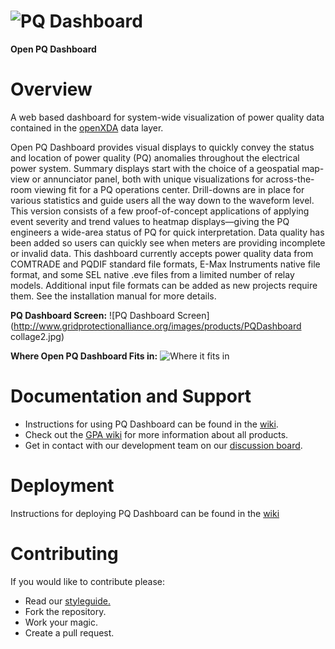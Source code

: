 # ![PQ Dashboard](http://www.gridprotectionalliance.org/images/products/PQDashboard.png)

**Open PQ Dashboard**

# Overview
A web based dashboard for system-wide visualization of power quality data contained in the [openXDA](https://github.com/GridProtectionAlliance/openXDA) data layer.

Open PQ Dashboard provides visual displays to quickly convey the status and location of power quality (PQ) anomalies throughout the electrical power system. Summary displays start with the choice of a geospatial map-view or annunciator panel, both with unique visualizations for across-the-room viewing fit for a PQ operations center. Drill-downs are in place for various statistics and guide users all the way down to the waveform level. This version consists of a few proof-of-concept applications of applying event severity and trend values to heatmap displays—giving the PQ engineers a wide-area status of PQ for quick interpretation. Data quality has been added so users can quickly see when meters are providing incomplete or invalid data. This dashboard currently accepts power quality data from COMTRADE and PQDIF standard file formats, E-Max Instruments native file format, and some SEL native .eve files from a limited number of relay models. Additional input file formats can be added as new projects require them. See the installation manual for more details.

**PQ Dashboard Screen:**
![PQ Dashboard Screen](http://www.gridprotectionalliance.org/images/products/PQDashboard collage2.jpg)

**Where Open PQ Dashboard Fits in:**
![Where it fits in](http://gridprotectionalliance.org/images/products/PQ%20Tool%20Suite.png)

# Documentation and Support

* Instructions for using PQ Dashboard can be found in the [wiki](../../wiki).
* Check out the [GPA wiki](https://gridprotectionalliance.org/wiki/doku.php?id=pqdashboard:overview) for more information about all products.
* Get in contact with our development team on our [discussion board](http://discussions.gridprotectionalliance.org/c/gpa-products/pqdashboard).


# Deployment

Instructions for deploying PQ Dashboard can be found in the [wiki](../../wiki)

# Contributing
If you would like to contribute please:

* Read our [styleguide.](https://www.gridprotectionalliance.org/docs/GPA_Coding_Guidelines_2011_03.pdf)
* Fork the repository.
* Work your magic.
* Create a pull request.
